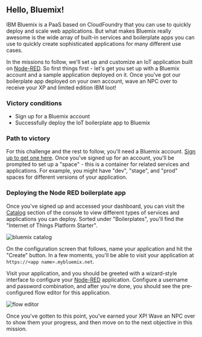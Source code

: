 ## Hello, Bluemix!

IBM Bluemix is a PaaS based on CloudFoundry that you can use to quickly deploy and scale web applications. But what makes Bluemix really awesome is the wide array of built-in services and boilerplate apps you can use to quickly create sophisticated applications for many different use cases.

In the missions to follow, we'll set up and customize an IoT application built on [Node-RED](https://nodered.org/). So first things first - let's get you set up with a Bluemix account and a sample application deployed on it.  Once you've got our boilerplate app deployed on your own account, wave an NPC over to receive your XP and limited edition IBM loot!

### Victory conditions

* Sign up for a Bluemix account
* Successfully deploy the IoT boilerplate app to Bluemix

### Path to victory

For this challenge and the rest to follow, you'll need a Bluemix account. [Sign up to get one here](https://console.ng.bluemix.net/registration/). Once you've signed up for an account, you'll be prompted to set up a "space" - this is a container for related services and applications. For example, you might have "dev", "stage", and "prod" spaces for different versions of your application.

### Deploying the Node RED boilerplate app

Once you've signed up and accessed your dashboard, you can visit the [Catalog](https://console.ng.bluemix.net/catalog/?taxonomyNavigation=cf-apps&category=blueprints) section of the console to view different types of services and applications you can deploy. Sorted under "Boilerplates", you'll find the "Internet of Things Platform Starter".

![bluemix catalog](https://s3.amazonaws.com/com.twilio.prod.twilio-docs/images/bluemix.original.png)

On the configuration screen that follows, name your application and hit the "Create" button.  In a few moments, you'll be able to visit your application at `https://<app name>.mybluemix.net`.

Visit your application, and you should be greeted with a wizard-style interface to configure your [Node-RED](https://nodered.org/) application.  Configure a username and password combination, and after you're done, you should see the pre-configured flow editor for this application.

![flow editor](https://s3.amazonaws.com/com.twilio.prod.twilio-docs/images/bluemix2.original.png)

Once you've gotten to this point, you've earned your XP! Wave an NPC over to show them your progress, and then move on to the next objective in this mission.
